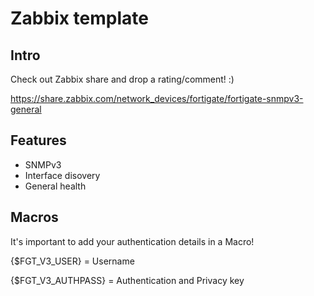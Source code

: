 Zabbix template
======

Intro
------
Check out Zabbix share and drop a rating/comment! :)

https://share.zabbix.com/network_devices/fortigate/fortigate-snmpv3-general


Features
------
- SNMPv3
- Interface disovery
- General health


Macros
------
It's important to add your authentication details in a Macro!

{$FGT_V3_USER} = Username

{$FGT_V3_AUTHPASS} = Authentication and Privacy key
